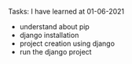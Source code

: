 Tasks:
I have learned at 01-06-2021
- understand about pip 
- django installation
- project creation using django
- run the django project 
